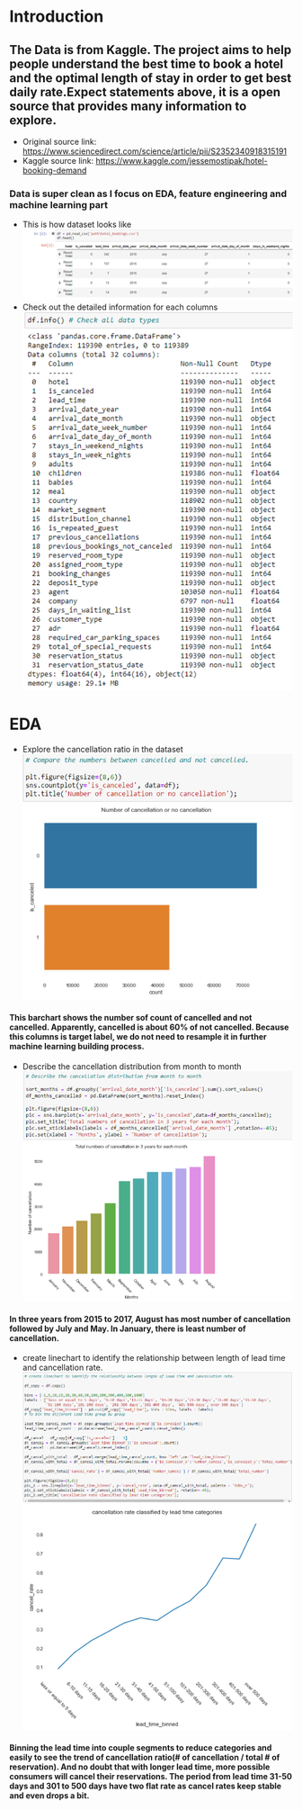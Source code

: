# Introduction
## The Data is from Kaggle. The project aims to help people understand the best time to book a hotel and the optimal length of stay in order to get best daily rate.Expect statements above, it is a open source that provides many information to explore.
* Original source link: https://www.sciencedirect.com/science/article/pii/S2352340918315191
* Kaggle source link: https://www.kaggle.com/jessemostipak/hotel-booking-demand
### Data is super clean as I focus on EDA, feature engineering and machine learning part

* This is how dataset looks like
![This is how dataset looks like](https://github.com/JesseyZ/Machine-Learning---Hotel-Booking-Cancellation/blob/main/imgdocs/Loaddata2.jpg)
* Check out the detailed information for each columns
![column details](https://github.com/JesseyZ/Machine-Learning---Hotel-Booking-Cancellation/blob/main/imgdocs/check%20columns.jpg)
# EDA
* Explore the cancellation ratio in the dataset
![cancellation ratio](https://github.com/JesseyZ/Machine-Learning---Hotel-Booking-Cancellation/blob/main/imgdocs/cancellation%20ratio.jpg)
#### This barchart shows the number sof count of cancelled and not cancelled. Apparently, cancelled is about 60% of not cancelled. Because this columns is target label, we do not need to resample it in further machine learning building process.

* Describe the cancellation distribution from month to month
![](https://github.com/JesseyZ/Machine-Learning---Hotel-Booking-Cancellation/blob/main/imgdocs/EDA-month.jpg)
#### In three years from 2015 to 2017, August has most number of cancellation followed by July and May. In January, there is least number of cancellation.

* create linechart to identify the relationship between length of lead time and cancellation rate.
![](https://github.com/JesseyZ/Machine-Learning---Hotel-Booking-Cancellation/blob/main/imgdocs/leadtime1.jpg)
![](https://github.com/JesseyZ/Machine-Learning---Hotel-Booking-Cancellation/blob/main/imgdocs/leadtime2.jpg)
#### Binning the lead time into couple segments to reduce categories and easily to see the trend of cancellation ratio(# of cancellation / total # of reservation). And no doubt that with longer lead time, more possible consumers will cancel their reservations. The period from lead time 31-50 days and 301 to 500 days have two flat rate as cancel rates keep stable and even drops a bit.
